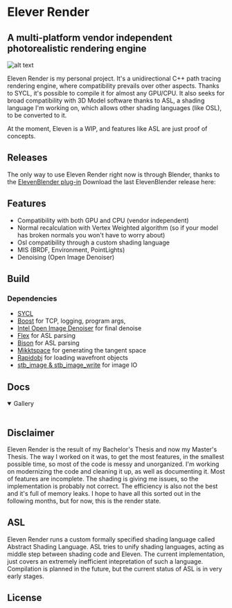 # Elever Render
## A multi-platform vendor independent photorealistic rendering engine

![alt text](https://i.imgur.com/G7ExwxZ.png)

Eleven Render is my personal project. It's a unidirectional C++ path tracing rendering engine, where compatibility prevails over other aspects. Thanks to SYCL, it's possible to compile it for almost any GPU/CPU.
It also seeks for broad compatibility with 3D Model software thanks to ASL, a shading language I'm working on, which allows other shading languages (like OSL), to be converted to it.

At the moment, Eleven is a WIP, and features like ASL are just proof of concepts. 


## Releases
The only way to use Eleven Render right now is through Blender, thanks to the [ElevenBlender plug-in](https://github.com/101001000/ElevenBlender) 
Download the last ElevenBlender release here:


## Features

- Compatibility with both GPU and CPU (vendor independent)
- Normal recalculation with Vertex Weighted algorithm (so if your model has broken normals you won't have to worry about)
- Osl compatibility through a custom shading language
- MIS (BRDF, Environment, PointLights)
- Denoising (Open Image Denoiser) 

## Build
### Dependencies
- [SYCL]() 
- [Boost](https://github.com/boostorg/boost) for TCP, logging, program args, 
- [Intel Open Image Denoiser](https://github.com/OpenImageDenoise/oidn) for final denoise
- [Flex](https://github.com/westes/flex) for ASL parsing
- [Bison](https://github.com/akimd/bison) for ASL parsing
- [Mikktspace](https://github.com/mmikk/MikkTSpace) for generating the tangent space
- [Rapidobj](https://github.com/guybrush77/rapidobj) for loading wavefront objects
- [stb_image & stb_image_write](https://github.com/nothings/stb) for image IO

## Docs

<details open>
<summary>Gallery</summary>
<br>
</details>

## Disclaimer

Eleven Render is the result of my Bachelor's Thesis and now my Master's Thesis. The way I worked on it was, to get the most features, in the smallest possible time, so most of the code is messy and unorganized. I'm working on modernizing the code and cleaning it up, as well as documenting it. Most of features are incomplete. The shading is giving me issues, so the implementation is probably not correct. The efficiency is also not the best and it's full of memory leaks. I hope to have all this sorted out in the following months, but for now, this is the render state.

## ASL
Eleven Render runs a custom formally specified shading language called Abstract Shading Language. ASL tries to unify shading languages, acting as middle step between shading code and Eleven. The current implementation, just covers an extremely inefficient intepretation of such a language. Compilation is planned in the future, but the current status of ASL is in very early stages.

## License
